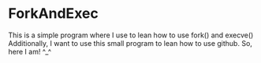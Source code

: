 # ForkAndExec
This is a simple program where I use to lean how to use fork() and execve()
Additionally, I want to use this small program to lean how to use github.
So, here I am! ^_^
